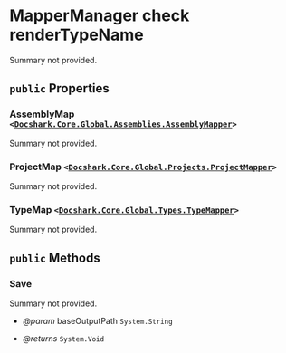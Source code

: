 # MapperManager check renderTypeName

Summary not provided.

## `public` Properties

### AssemblyMap <code><<a href="./Assemblies\AssemblyMapper.md">Docshark.Core.Global.Assemblies.AssemblyMapper</a>></code>

Summary not provided.

### ProjectMap <code><<a href="./Projects\ProjectMapper.md">Docshark.Core.Global.Projects.ProjectMapper</a>></code>

Summary not provided.

### TypeMap <code><<a href="./Types\TypeMapper.md">Docshark.Core.Global.Types.TypeMapper</a>></code>

Summary not provided.



## `public` Methods

### Save

Summary not provided.

- *@param* baseOutputPath <code title="comments here">System.String</code>

- *@returns* <code title="comments here">System.Void</code>